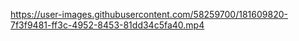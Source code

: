 https://user-images.githubusercontent.com/58259700/181609820-7f3f9481-ff3c-4952-8453-81dd34c5fa40.mp4